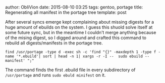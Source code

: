 author: ObliVion
date: 2015-08-10 03:25
tags: gentoo, portage
title: Regenerating all manifest in the portage tree
template: post


After several syncs emerge kept complaining about missing digests for a
huge amount of ebuilds on the system. I guess this shuold solve itself 
at some future sync, but in the meantime I couldn't merge anything 
because of the mising digest, so I digged around and crafted this command
to rebuild all digests/manifests in the portage tree.

	find /usr/portage -type d -exec sh -c 'find "{}" -maxdepth 1 -type f -name '*.ebuild'| sort | head -n 1| xargs -r -I --  sudo ebuild -- manifest' ";"

The command finds the first .ebuild file in every subdirectory of 
```/usr/portage``` and runs ```sudo ebuld minifest``` on it.
